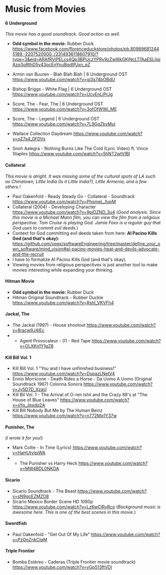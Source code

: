 # Music from Movies


#### 6 Underground

*This movie has a good soundtrack. Good action as well.*

- __Odd symbol in the movie:__ Rubber Duck https://www.facebook.com/florenceduckstore/photos/pb.809896812445189.-2207520000../2314936118607910/?type=3&eid=ARAfRViPELcs4Qp3BPUczYPRy9zZwI6kGKjNcLT7AaESLjIqjAzq3oRthD5y43pcEnYnuBqdIPJxn_qZ

- Armin van Buuren - Blah Blah Blah | 6 Underground OST https://www.youtube.com/watch?v=gj3s74bOBdU
- Bishop Briggs - White Flag | 6 Underground OST https://www.youtube.com/watch?v=UcvEnLiPrJg
- Score, The - Fear, The | 6 Underground OST https://www.youtube.com/watch?v=3ofOfWWi_ME
- Score, The - Legend | 6 Underground OST https://www.youtube.com/watch?v=7L9GgZkvMuI
- Wallace Collection Daydream https://www.youtube.com/watch?v=oZ7s4_0FDVs 
- Snoh Aalegra - Nothing Burns Like The Cold (Lyric Video) ft. Vince Staples https://www.youtube.com/watch?v=5hNT2wtVIBI


#### Collateral

*This movie is alright. It was missing some of the cultural spots of LA such as Chinatown, Little India (Is it Little India?), Little Armenia, and a few others.!*

- Paul Oakenfold - Ready Steady Go - Collateral - Soundtrack https://www.youtube.com/watch?v=PhsmeL_fupM
- Collateral (2004) - Developing Character https://www.youtube.com/watch?v=9pjDZND_3u4 (*Good analysis. Since this movie is a Michael Mann film, you can view the film from a religious perspective. Tom Cruise is playing God. Jamie Foxx is a regular guy that God uses to commit evil deeds.*)
- Context for God committing evil deeds taken from here: __Al Pacino Kills God (and that's okay):__ https://github.com/xpqx/softwareEngineering/tree/master/define_your_own_software/mind_vision#al-pacino-movies-heat-and-devils-advocate-and-the-recruit
- I have to formalize Al Pacino Kills God (and that's okay).
- Viewing movies from religious perspectives is just another tool to make movies interesting while expanding your thinking.

#### Hitman Movie
- __Odd symbol in the movie:__ Rubber Duck
- Hitman Original Soundtrack - Rubber Duckie https://www.youtube.com/watch?v=Rshl_VKVFh4

#### Jackal, The 

- The Jackal (1997) - House shootout https://www.youtube.com/watch?v=8racw9J4lEc
- - Agent Provocateur - 01 - Red Tape https://www.youtube.com/watch?v=OLXKn1Y1gZ8

#### Kill Bill Vol. 1
- Kill Bill Vol. 1 "You and I have unfinished business!" https://www.youtube.com/watch?v=DspazLNetV4
- Ennio Morricone - Death Rides a Horse - Da Uomo A Uomo (Original Soundtrack 1967) Colonna Sonora https://www.youtube.com/watch?v=Jy5D7D_XzaU
- Kill Bil Vol. 1 - The Arrival of O-ren Ishii and the Crazy 88's at "The House of Blue Leaves" https://www.youtube.com/watch?v=sYq_Jpxdq2A
- Kill Bill Nobody But Me by The Human Beinz https://www.youtube.com/watch?v=n772Mq1Y37w

#### Punisher, The

(*I wrote it for you!*)

- Mark Collie - In Time (Lyrics) https://www.youtube.com/watch?v=HaHUtylpiWA
- - The Punisher vs Harry Heck https://www.youtube.com/watch?v=MW4BDL0NKDA

#### Sicario
- Sicario Soundtrack - The Beast https://www.youtube.com/watch?v=sN9gcEZMZO8
- Sicario Mexico Border Scene HD 1080p https://www.youtube.com/watch?v=LzKwClRvRco (*Background music is awesome here. This is one of the best scenes in this movie.*)

#### Swordfish

- Paul Oakenfold - "Get Out Of My Life" https://www.youtube.com/watch?v=PzOnZnkCIqM

#### Triple Frontier

- Bomba Estéreo - Caderas (Triple Frontier movie soundtrack) https://www.youtube.com/watch?v=vGp513ftVDI


